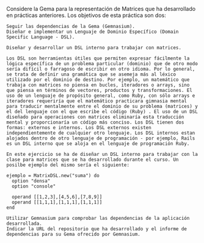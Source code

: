 Considere la Gema para la representación de Matrices que ha desarrollado en prácticas anteriores. Los objetivos de esta práctica son dos:

    Seguir las dependencias de la Gema (Gemnasium).
    Diseñar e implementar un Lenguaje de Dominio Específico (Domain Specific Language - DSL).

    Diseñar y desarrollar un DSL interno para trabajar con matrices.

    Los DSL son herramientas útiles que permiten expresar fácilmente la lógica específica de un problema particular (dominio) que de otro modo sería difícil o farragoso de escribir en otro idioma. Por lo general, se trata de definir una gramática que se asemeja más al léxico utilizado por el dominio de destino. Por ejemplo, un matemático que trabaja con matrices no piensa en bucles, iteradores o arrays, sino que piensa en términos de vectores, productos y transformaciones. El uso de un lenguaje de propósito general, como Ruby, con sólo arrays e iteradores requeriría que el matemático practicara gimnasia mental para traducir mentalmente entre el dominio de su problema (matrices) y el del lenguaje con el que escribe el código (Ruby) . El uso de un DSL diseñado para operaciones con matrices eliminaría esta traducción mental y proporcionaría un código más conciso. Los DSL tienen dos formas: externos e internos. Los DSL externos existen independientemente de cualquier otro lenguaje. Los DSL internos estan alojados dentro de otro lenguaje de programación - por ejemplo, Rails es un DSL interno que se aloja en el lenguaje de programación Ruby.

    En este ejercicio se ha de diseñar un DSL interno para trabajar con la clase para matrices que se ha desarrollado durante el curso. Un posilbe ejemplo del mismo sería el siguiente:

    ejemplo = MatrixDSL.new("suma") do 
      option "densa" 
      option "console"

      operand [[1,2,3],[4,5,6],[7,8,9]]  
      operand [[1,1,1],[1,1,1],[1,1,1]]  
    end

    Utilizar Gemnasium para comprobar las dependencias de la aplicación desarrollada.
    Indicar la URL del repositorio que ha desarrollado y el informe de dependencias para su Gema ofrecido por Gemnasium.
